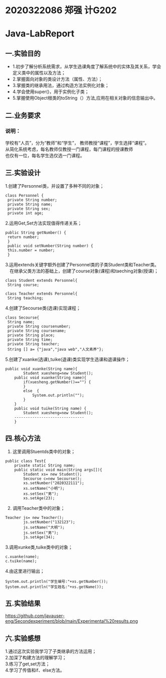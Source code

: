 #  2020322086 郑强 计G202 
# Java-LabReport
## 一.实验目的

+ 1.初步了解分析系统需求，从学生选课角度了解系统中的实体及其关系，学会定义类中的属性以及方法；
+ 2.掌握面向对象的类设计方法（属性、方法）；
+ 3.掌握类的继承用法，通过构造方法实例化对象；
+ 4.学会使用super()，用于实例化子类；
+ 5.掌握使用Object根类的toString（）方法,应用在相关对象的信息输出中。

## 二.业务要求  

### 说明：
学校有“人员”，分为“教师”和“学生”，
教师教授“课程”，学生选择“课程”。  
从简化系统考虑，每名教师仅教授一门课程，每门课程的授课教师   
也仅有一位，每名学生选仅选一门课程。

## 三.实验设计

1.创建了Personnel类，并设置了多种不同的对象；
```
class Personnel { 
 private String number; 
 private String name; 
 private String sex; 
 private int age; 
```
2.运用Get,Set方法实现值得传递关系； 
```
public String getNumber() { 
 return number; 
 } 
 public void setNumber(String number) { 
 this.number = number; 
 } 
```
3.运用extends关键字额外创建了Personnel类的子类Student类和Teacher类。  
&emsp;在继承父类方法的基础上，创建了course对象(课程)和taeching对象(授课)；
```
class Student extends Personnel{ 
 String course; 
```
```
class Teacher extends Personnel{ 
 String teaching; 
```
4.创建了Secourse类(选课)实现课程；
```
class Secourse{ 
 String name; 
 private String coursenumber; 
 private String coursename; 
 private String place; 
 private String time; 
 private String teacher; 
 String [] a= {"java","java web","人文素养"}; 
```
5.创建了xuanke(选课),tuike(退课)类实现学生选课和退课操作；
```
public void xuanke(String name){
		Student xuesheng=new Student();
    public void xuanke(String name){
	    if(xuesheng.getNumber()=="") {
	    }
	    else  {
	    	System.out.println("");
	    }
	}
	public void tuike(String name) {
		Student xuesheng=new Student();	
    -------------------------------
	}
```
## 四.核心方法  
1.  这里调用Stuentds类中的对象；
```
public class Test{
	private static String name;
	public static void main(String args[]){
		Student xs= new Student();
		Secourse c=new Secourse();
		xs.setNumber("2020322111");
		xs.setName("小明");
		xs.setSex("男");
		xs.setAge(23);
```
2.  调用Teacher类中的对象；
```
Teacher js= new Teacher();
		js.setNumber("132123");
		js.setName("大明");
		js.setSex("男");
		js.setAge(34);
```  
3.调用xunke类,tuike类中的对象；
```
c.xuanke(name);
c.tuike(name);
```
4.由这里进行输出；
```
System.out.println("学生编号:"+xs.getNumber());
System.out.println("学生姓名:"+xs.getName());
```
## 五.实验结果  

https://github.com/javauser-eng/Secondexperiment/blob/main/Experimental%20results.png

## 六.实验感想  
1.通过这次实验我学习了子类继承的方法运用；  
2.加深了构建方法的理解学习；  
3.练习了get,set方法；  
4.学习了传值和if、else方法。
